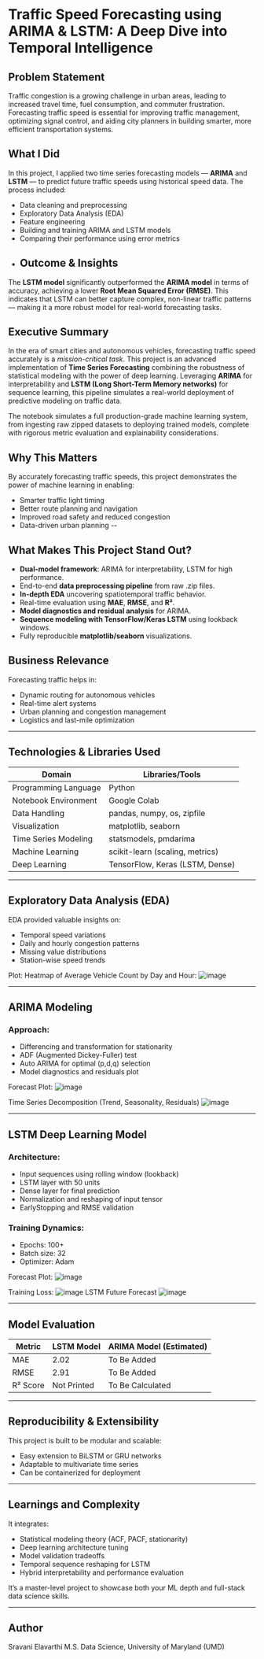 #  Traffic Speed Forecasting using ARIMA & LSTM: A Deep Dive into Temporal Intelligence

##  Problem Statement
Traffic congestion is a growing challenge in urban areas, leading to increased travel time, fuel consumption, and commuter frustration. Forecasting traffic speed is essential for improving traffic management, optimizing signal control, and aiding city planners in building smarter, more efficient transportation systems.

## What I Did
In this project, I applied two time series forecasting models — **ARIMA** and **LSTM** — to predict future traffic speeds using historical speed data. The process included:
- Data cleaning and preprocessing
- Exploratory Data Analysis (EDA)
- Feature engineering
- Building and training ARIMA and LSTM models
- Comparing their performance using error metrics
- 
  ## Outcome & Insights
The **LSTM model** significantly outperformed the **ARIMA model** in terms of accuracy, achieving a lower **Root Mean Squared Error (RMSE)**. This indicates that LSTM can better capture complex, non-linear traffic patterns — making it a more robust model for real-world forecasting tasks.

##  Executive Summary

In the era of smart cities and autonomous vehicles, forecasting traffic speed accurately is a *mission-critical task*. This project is an advanced implementation of **Time Series Forecasting** combining the robustness of statistical modeling with the power of deep learning. Leveraging **ARIMA** for interpretability and **LSTM (Long Short-Term Memory networks)** for sequence learning, this pipeline simulates a real-world deployment of predictive modeling on traffic data.

The notebook simulates a full production-grade machine learning system, from ingesting raw zipped datasets to deploying trained models, complete with rigorous metric evaluation and explainability considerations.

## Why This Matters
By accurately forecasting traffic speeds, this project demonstrates the power of machine learning in enabling:
- Smarter traffic light timing
- Better route planning and navigation
- Improved road safety and reduced congestion
- Data-driven urban planning
--

##  What Makes This Project Stand Out?

-  **Dual-model framework**: ARIMA for interpretability, LSTM for high performance.
-  End-to-end **data preprocessing pipeline** from raw .zip files.
-  **In-depth EDA** uncovering spatiotemporal traffic behavior.
-  Real-time evaluation using **MAE**, **RMSE**, and **R²**.
-  **Model diagnostics and residual analysis** for ARIMA.
-  **Sequence modeling with TensorFlow/Keras LSTM** using lookback windows.
-  Fully reproducible **matplotlib/seaborn** visualizations.
## Business Relevance

Forecasting traffic helps in:

- Dynamic routing for autonomous vehicles  
- Real-time alert systems  
- Urban planning and congestion management  
- Logistics and last-mile optimization  

---

## Technologies & Libraries Used

| Domain                | Libraries/Tools                               |
|------------------------|-----------------------------------------------|
| Programming Language  | Python                                        |
| Notebook Environment  | Google Colab                                  |
| Data Handling         | pandas, numpy, os, zipfile                    |
| Visualization         | matplotlib, seaborn                           |
| Time Series Modeling  | statsmodels, pmdarima                         |
| Machine Learning      | scikit-learn (scaling, metrics)               |
| Deep Learning         | TensorFlow, Keras (LSTM, Dense)               |

---

## Exploratory Data Analysis (EDA)

EDA provided valuable insights on:

- Temporal speed variations  
- Daily and hourly congestion patterns  
- Missing value distributions  
- Station-wise speed trends  

Plot: 
Heatmap of Average Vehicle Count by Day and Hour:
![image](https://github.com/user-attachments/assets/ed2c1ceb-0fee-4bba-a1ed-5210a326e612)

---

## ARIMA Modeling

### Approach:

- Differencing and transformation for stationarity  
- ADF (Augmented Dickey-Fuller) test  
- Auto ARIMA for optimal (p,d,q) selection  
- Model diagnostics and residuals plot  

Forecast Plot:
![image](https://github.com/user-attachments/assets/911ea8f8-203b-4ef1-a465-6473b9067f72)


 Time Series Decomposition (Trend, Seasonality, Residuals)
 ![image](https://github.com/user-attachments/assets/53167818-09a6-412c-8ccd-de26ab2b70b4)


---

## LSTM Deep Learning Model

### Architecture:

- Input sequences using rolling window (lookback)  
- LSTM layer with 50 units  
- Dense layer for final prediction  
- Normalization and reshaping of input tensor  
- EarlyStopping and RMSE validation  

### Training Dynamics:

- Epochs: 100+  
- Batch size: 32  
- Optimizer: Adam  

Forecast Plot: 
![image](https://github.com/user-attachments/assets/05aec4a7-10d7-4039-9d5c-c3164c172399)

Training Loss: 
![image](https://github.com/user-attachments/assets/a9615fd8-9464-4b34-a29e-bf44950a4738)
LSTM Future Forecast
![image](https://github.com/user-attachments/assets/dbef649b-8faf-4f95-9b12-c32643cf0b17)


---

## Model Evaluation

| Metric       | LSTM Model | ARIMA Model (Estimated) |
|--------------|------------|--------------------------|
| MAE          | 2.02       | To Be Added              |
| RMSE         | 2.91       | To Be Added              |
| R² Score     | Not Printed| To Be Calculated         |

---

## Reproducibility & Extensibility

This project is built to be modular and scalable:

- Easy extension to BiLSTM or GRU networks  
- Adaptable to multivariate time series  
- Can be containerized for deployment  

---

## Learnings and Complexity

 It integrates:

- Statistical modeling theory (ACF, PACF, stationarity)  
- Deep learning architecture tuning  
- Model validation tradeoffs  
- Temporal sequence reshaping for LSTM  
- Hybrid interpretability and performance evaluation  

It’s a master-level project to showcase both your ML depth and full-stack data science skills.



---

## Author
Sravani Elavarthi
M.S. Data Science, University of Maryland (UMD)  


